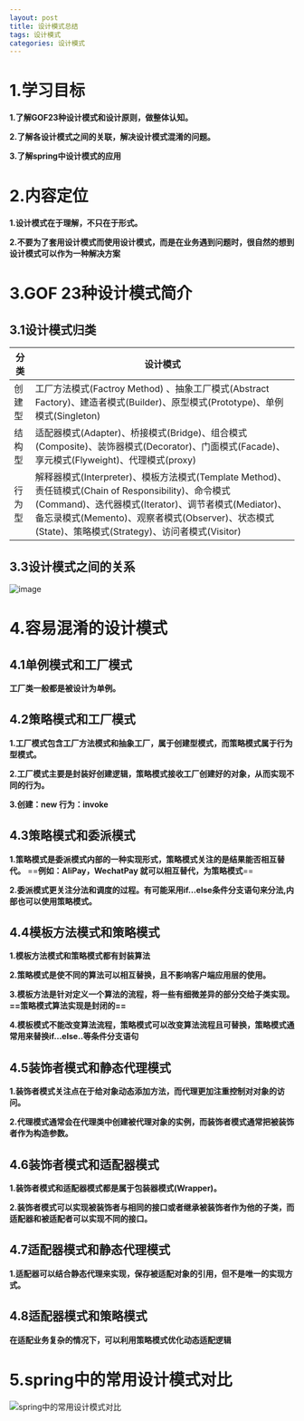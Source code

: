 ```yaml
---
layout: post
title: 设计模式总结
tags: 设计模式
categories: 设计模式
---
```


# 1.学习目标
**1.了解GOF23种设计模式和设计原则，做整体认知。**

**2.了解各设计模式之间的关联，解决设计模式混淆的问题。**

**3.了解spring中设计模式的应用**

# 2.内容定位
**1.设计模式在于理解，不只在于形式。**

**2.不要为了套用设计模式而使用设计模式，而是在业务遇到问题时，很自然的想到设计模式可以作为一种解决方案**

# 3.GOF 23种设计模式简介

## 3.1设计模式归类
分类 | 设计模式
---|---
创建型 | 工厂方法模式(Factroy Method) 、抽象工厂模式(Abstract Factory)、建造者模式(Builder)、原型模式(Prototype)、单例模式(Singleton)
结构型 | 适配器模式(Adapter)、桥接模式(Bridge)、组合模式(Composite)、装饰器模式(Decorator)、门面模式(Facade)、享元模式(Flyweight)、代理模式(proxy)
行为型 | 解释器模式(Interpreter)、模板方法模式(Template Method)、责任链模式(Chain of Responsibility)、命令模式(Command)、迭代器模式(Iterator)、调节者模式(Mediator)、备忘录模式(Memento)、观察者模式(Observer)、状态模式(State)、策略模式(Strategy)、访问者模式(Visitor)

## 3.3设计模式之间的关系
![image](http://dipaov2.oss-cn-shanghai.aliyuncs.com//test/edipao/driver/image/61111f006667026e68dc79a8.png)

# 4.容易混淆的设计模式
## 4.1单例模式和工厂模式
**工厂类一般都是被设计为单例。**
## 4.2策略模式和工厂模式
**1.工厂模式包含工厂方法模式和抽象工厂，属于创建型模式，而策略模式属于行为型模式。**

**2.工厂模式主要是封装好创建逻辑，策略模式接收工厂创建好的对象，从而实现不同的行为。**

**3.创建：new 行为：invoke**

## 4.3策略模式和委派模式
**1.策略模式是委派模式内部的一种实现形式，策略模式关注的是结果能否相互替代。** ==**例如：AliPay，WechatPay 就可以相互替代，为策略模式**==

**2.委派模式更关注分法和调度的过程。有可能采用if...else条件分支语句来分法,内部也可以使用策略模式。**

## 4.4模板方法模式和策略模式
**1.模板方法模式和策略模式都有封装算法**

**2.策略模式是使不同的算法可以相互替换，且不影响客户端应用层的使用。**

**3.模板方法是针对定义一个算法的流程，将一些有细微差异的部分交给子类实现。==策略模式算法实现是封闭的==**

**4.模板模式不能改变算法流程，策略模式可以改变算法流程且可替换，策略模式通常用来替换if...else..等条件分支语句**

## 4.5装饰者模式和静态代理模式

**1.装饰者模式关注点在于给对象动态添加方法，而代理更加注重控制对对象的访问。**

**2.代理模式通常会在代理类中创建被代理对象的实例，而装饰者模式通常把被装饰者作为构造参数。**

## 4.6装饰者模式和适配器模式
**1.装饰者模式和适配器模式都是属于包装器模式(Wrapper)。**

**2.装饰者模式可以实现被装饰者与相同的接口或者继承被装饰者作为他的子类，而适配器和被适配者可以实现不同的接口。**

## 4.7适配器模式和静态代理模式
**1.适配器可以结合静态代理来实现，保存被适配对象的引用，但不是唯一的实现方式。**

## 4.8适配器模式和策略模式
**在适配业务复杂的情况下，可以利用策略模式优化动态适配逻辑**

# 5.spring中的常用设计模式对比

![spring中的常用设计模式对比](http://dipaov2.oss-cn-shanghai.aliyuncs.com//test/edipao/driver/image/611129386667026e68dc7aa4.png)